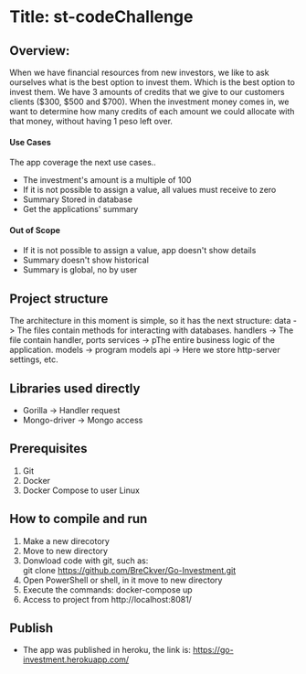 # Title: st-codeChallenge
## Overview: 

When we have financial resources from new investors, we like to ask ourselves what is the best option to invest them.
Which is the best option to invest them. We have 3 amounts of credits that we give to our customers clients ($300, $500 and $700). When the investment money comes in, we want to determine  how many credits of each amount we could allocate with that money, without having 1 peso left over.


#### Use Cases
The app coverage the next use cases..
* The investment's amount is a multiple of 100 
* If it is not possible to assign a value, all values must receive to zero
* Summary Stored in database
* Get the applications' summary

#### Out of Scope
* If it is not possible to assign a value, app doesn't show details
* Summary doesn't show historical
* Summary is global, no by user

## Project structure
The architecture in this moment is simple, so it has the next structure:
data                -> The files contain methods for interacting with databases.
handlers            -> The file contain handler, ports
services            -> pThe entire business logic of the application.
models              -> program models 
api                 -> Here we store http-server settings, etc.

## Libraries used directly
- Gorilla           -> Handler request
- Mongo-driver      -> Mongo access


## Prerequisites
1. Git
2. Docker
3. Docker Compose to user Linux 

## How to compile and run 
1. Make a new direcotory
2. Move to new directory
3. Donwload code with git, such as:  
    git clone https://github.com/BreCkver/Go-Investment.git
4. Open PowerShell or shell, in it move to new directory 
5. Execute the commands:
	docker-compose up
6. Access to project from http://localhost:8081/


## Publish
- The app was published in heroku, the link is:
    https://go-investment.herokuapp.com/
